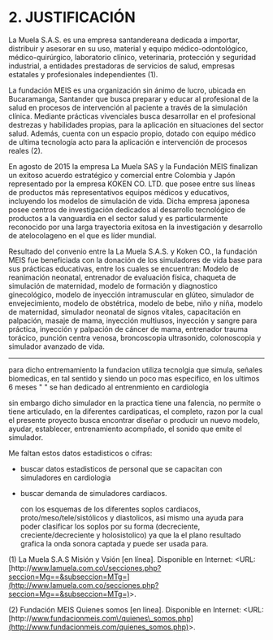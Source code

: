 # 2. JUSTIFICACIÓN

La Muela S.A.S. es una empresa santandereana dedicada a importar, distribuir y asesorar en su uso, material y equipo médico-odontológico, médico-quirúrgico, laboratorio clínico, veterinaria, protección y seguridad industrial, a entidades prestadoras de servicios de salud, empresas estatales y profesionales independientes \(1\).

La fundación MEIS es una organización sin ánimo de lucro, ubicada en Bucaramanga, Santander que busca preparar y educar al profesional de la salud en procesos de intervención al paciente a través de la simulación clínica. Mediante prácticas vivenciales busca desarrollar en el profesional destrezas y habilidades propias, para la aplicación en situaciones del sector salud. Además, cuenta con un espacio propio, dotado con equipo médico de ultima tecnología acto para la aplicación e intervención de procesos reales \(2\).

En agosto de 2015 la empresa La Muela SAS y la Fundación MEIS finalizan un exitoso acuerdo estratégico y comercial entre Colombia y Japón representado por la empresa KOKEN CO. LTD. que posee entre sus líneas de productos más representativos equipos médicos y educativos, incluyendo los modelos de simulación de vida. Dicha empresa japonesa posee centros de investigación dedicados al desarrollo tecnológico de productos a la vanguardia en el sector salud y es particularmente reconocido por una larga trayectoria exitosa en la investigación y desarrollo de atelocolageno en el que es líder mundial.

Resultado del convenio entre la La Muela S.A.S. y Koken CO., la fundación MEIS fue beneficiada con la donación de los simuladores de vida base para sus prácticas educativas, entre los cuales se encuentran: Modelo de reanimación neonatal, entrenador de evaluación física, chaqueta de simulación de maternidad, modelo de formación y diagnostico ginecológico, modelo de inyección intramuscular en glúteo, simulador de envejecimiento, modelo de obstétrica, modelo de bebe, niño y niña, modelo de maternidad, simulador neonatal de signos vitales, capacitación en palpación, masaje de mama, inyección multiusos, inyección y sangre para práctica, inyección y palpación de cáncer de mama, entrenador trauma torácico, punción centra venosa, broncoscopia ultrasonido, colonoscopia y simulador avanzado de vida.

---

para dicho entremamiento la fundacion utiliza tecnolgia que simula, señales biomedicas,
en tal sentido y siendo un poco mas especifico, en los ultimos 6 meses " " se han dedicado al entrenmiento en cardiologia

sin embargo dicho simulador en la practica tiene una falencia, no permite o tiene articulado, en la diferentes cardipaticas, el completo, razon por la cual el presente proyecto busca encontrar diseñar o producir un nuevo modelo, ayudar, establecer, entrenamiento acompñado, el sonido que emite el simulador.

Me faltan estos datos estadisticos o cifras:

* buscar datos estadisticos de personal que se capacitan con simuladores en cardiologia
* buscar demanda de simuladores cardiacos.

  con los esquemas de los diferentes soplos cardiacos, proto\/meso\/tele\/sistólicos y diastolicos, asi mismo una ayuda para poder clasificar los soplos por su forma \(decreciente, creciente\/decreciente y holosistolico\) ya que la el plano resultado grafica la onda sonora captada y puede ser usada para.


\(1\) La Muela S.A.S Misión y Vsión \[en línea\]. Disponible en Internet: &lt;URL: [http:\/\/www.lamuela.com.co\/secciones.php?seccion=Mg==&subseccion=MTg=](http://www.lamuela.com.co/secciones.php?seccion=Mg==&subseccion=MTg=)&gt;.

\(2\) Fundación MEIS Quienes somos \[en línea\]. Disponible en Internet: &lt;URL: [http:\/\/www.fundacionmeis.com\/quienes\_somos.php](http://www.fundacionmeis.com/quienes_somos.php)&gt;.

